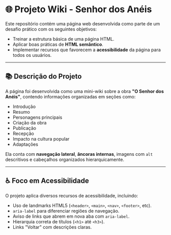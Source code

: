 # 🌐 Projeto Wiki - Senhor dos Anéis

Este repositório contém uma página web desenvolvida como parte de um desafio prático com os seguintes objetivos:

- Treinar a estrutura básica de uma página HTML.
- Aplicar boas práticas de **HTML semântico**.
- Implementar recursos que favorecem a **acessibilidade** da página para todos os usuários.

---

## 📚 Descrição do Projeto

A página foi desenvolvida como uma mini-wiki sobre a obra **"O Senhor dos Anéis"**, contendo informações organizadas em seções como:

- Introdução
- Resumo
- Personagens principais
- Criação da obra
- Publicação
- Recepção
- Impacto na cultura popular
- Adaptações

Ela conta com **navegação lateral**, **âncoras internas**, imagens com `alt` descritivos e cabeçalhos organizados hierarquicamente.

---

## ♿ Foco em Acessibilidade

O projeto aplica diversos recursos de acessibilidade, incluindo:

- Uso de landmarks HTML5 (`<header>`, `<main>`, `<nav>`, `<footer>`, etc).
- `aria-label` para diferenciar regiões de navegação.
- Aviso de links que abrem em nova aba com `aria-label`.
- Hierarquia correta de títulos (`<h1>` até `<h3>`).
- Links "Voltar" com descrições claras.
